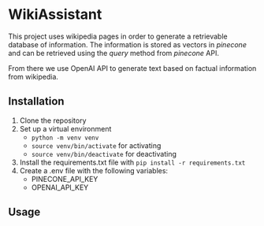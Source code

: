 # WikiAssistant
This project uses wikipedia pages in order to generate a 
retrievable database of information. The information is
stored as vectors in *pinecone* and can be retrieved 
using the *query* method from *pinecone* API.

From there we use OpenAI API to generate text based on 
factual information from wikipedia.

## Installation
1. Clone the repository
2. Set up a virtual environment
    - `python -m venv venv`
    - `source venv/bin/activate` for activating
    - `source venv/bin/deactivate` for deactivating
2. Install the requirements.txt file with `pip install -r requirements.txt`
3. Create a .env file with the following variables:
    - PINECONE_API_KEY
    - OPENAI_API_KEY

## Usage
